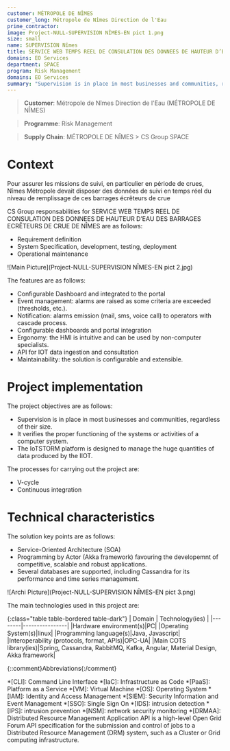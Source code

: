 ```yaml
---
customer: MÉTROPOLE DE NÎMES
customer_long: Métropole de Nîmes Direction de l'Eau
prime_contractor: 
image: Project-NULL-SUPERVISION NÎMES-EN pict 1.png
size: small
name: SUPERVISION Nîmes
title: SERVICE WEB TEMPS REEL DE CONSULATION DES DONNEES DE HAUTEUR D’EAU DES BARRAGES ECRÊTEURS DE CRUE DE NÎMES
domains: EO Services
department: SPACE
program: Risk Management
domains: EO Services
summary: "Supervision is in place in most businesses and communities, regardless of their size. It verifies the proper functioning of the systems or activities of a computer system. The IoTSTORM platform is designed to manage the huge quantities of data produced by the IIOT."
---
```


> __Customer__\: Métropole de Nîmes Direction de l'Eau (MÉTROPOLE DE NÎMES)

> __Programme__\: Risk Management

> __Supply Chain__\: MÉTROPOLE DE NÎMES >  CS Group SPACE


# Context

Pour assurer les missions de suivi, en particulier en période de crues, Nîmes Métropole devait disposer des données de suivi en temps réel du niveau de remplissage de ces barrages écrêteurs de crue

CS Group responsabilities for SERVICE WEB TEMPS REEL DE CONSULATION DES DONNEES DE HAUTEUR D’EAU DES BARRAGES ECRÊTEURS DE CRUE DE NÎMES are as follows:
* Requirement definition
* System Specification, development, testing, deployment
* Operational maintenance

![Main Picture](Project-NULL-SUPERVISION NÎMES-EN pict 2.jpg)

The features are as follows:
* Configurable Dashboard and integrated to the portal
* Event management: alarms are raised as some criteria are exceeded (thresholds, etc.). 
* Notification:  alarms emission (mail, sms, voice call) to operators with cascade process.
* Configurable dashboards and portal integration
* Ergonomy: the HMI is intuitive and can be used by non-computer specialists.
* API for IOT data ingestion and consultation
* Maintainability: the solution is configurable and extensible.

# Project implementation

The project objectives are as follows:
* Supervision is in place in most businesses and communities, regardless of their size. 
* It verifies the proper functioning of the systems or activities of a computer system.
* The IoTSTORM platform is designed to manage the huge quantities of data produced by the IIOT.

The processes for carrying out the project are:
* V-cycle
* Continuous integration

# Technical characteristics

The solution key points are as follows:
* Service-Oriented Architecture (SOA)
* Programming by Actor (Akka framework) favouring the developemnt of competitive, scalable and robust applications.
* Several databases are supported, including Cassandra for its performance and time series management.

![Archi Picture](Project-NULL-SUPERVISION NÎMES-EN pict 3.png)

The main technologies used in this project are:

{:class="table table-bordered table-dark"}
| Domain | Technology(ies) |
|--------|----------------|
|Hardware environment(s)|PC|
|Operating System(s)|linux|
|Programming language(s)|Java, Javascript|
|Interoperability (protocols, format, APIs)|OPC-UA|
|Main COTS library(ies)|Spring, Cassandra, RabbitMQ, Kafka, Angular, Material Design, Akka framework|



{::comment}Abbreviations{:/comment}

*[CLI]: Command Line Interface
*[IaC]: Infrastructure as Code
*[PaaS]: Platform as a Service
*[VM]: Virtual Machine
*[OS]: Operating System
*[IAM]: Identity and Access Management
*[SIEM]: Security Information and Event Management
*[SSO]: Single Sign On
*[IDS]: intrusion detection
*[IPS]: intrusion prevention
*[NSM]: network security monitoring
*[DRMAA]: Distributed Resource Management Application API is a high-level Open Grid Forum API specification for the submission and control of jobs to a Distributed Resource Management (DRM) system, such as a Cluster or Grid computing infrastructure.
